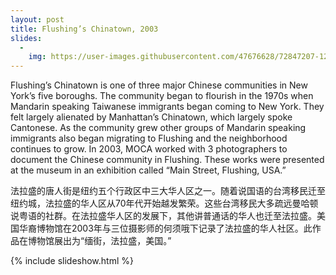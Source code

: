 ```yaml
---
layout: post
title: Flushing’s Chinatown, 2003
slides:
  -
    img: https://user-images.githubusercontent.com/47676628/72847207-12f0dc00-3c70-11ea-9c02-fb51a03fcf93.jpg
---
```


Flushing’s Chinatown is one of three major Chinese communities in New York’s five boroughs.  The community began to flourish in the 1970s when Mandarin speaking Taiwanese immigrants began coming to New York.  They felt largely alienated by Manhattan’s Chinatown, which largely spoke Cantonese.  As the community grew other groups of Mandarin speaking immigrants also began migrating to Flushing and the neighborhood continues to grow.  In 2003, MOCA worked with 3 photographers to document the Chinese community in Flushing.  These works were presented at the museum in an exhibition called “Main Street, Flushing, USA.”

法拉盛的唐人街是纽约五个行政区中三大华人区之一。随着说国语的台湾移民迁至纽约城，法拉盛的华人区从70年代开始越发繁荣。这些台湾移民大多疏远曼哈顿说粤语的社群。在法拉盛华人区的发展下，其他讲普通话的华人也迁至法拉盛。美国华裔博物馆在2003年与三位摄影师的何须哦下记录了法拉盛的华人社区。此作品在博物馆展出为“缅街，法拉盛，美国。”

{% include slideshow.html %}
